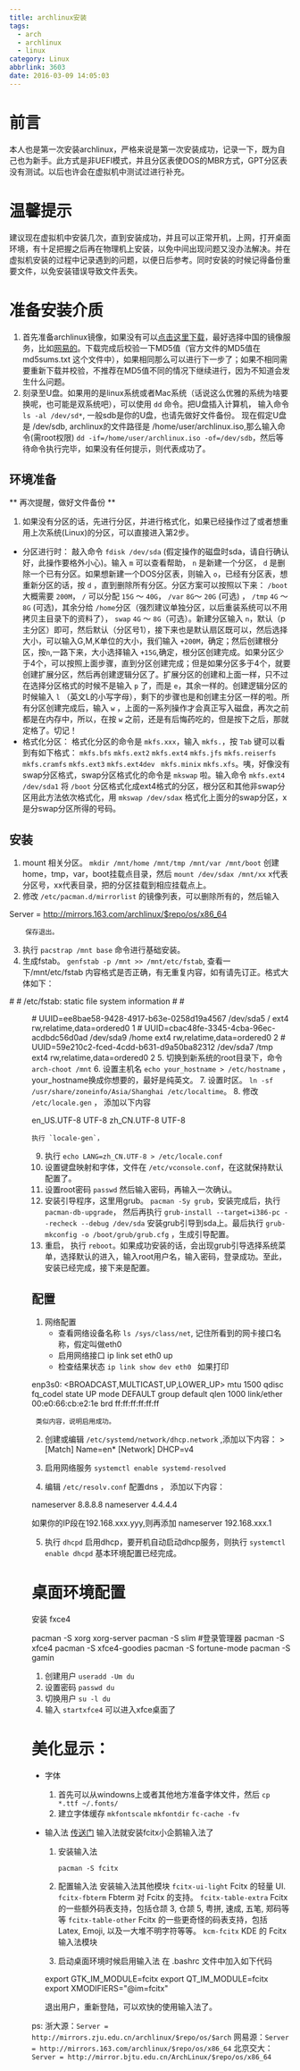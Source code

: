 ```yaml
---
title: archlinux安装
tags:
  - arch
  - archlinux
  - linux
category: Linux
abbrlink: 3603
date: 2016-03-09 14:05:03
---
```


# 前言
本人也是第一次安装archlinux，严格来说是第一次安装成功，记录一下，既为自己也为新手。此方式是非UEFI模式，并且分区表使DOS的MBR方式，GPT分区表没有测试。以后也许会在虚拟机中测试过进行补充。

# 温馨提示
建议现在虚拟机中安装几次，直到安装成功，并且可以正常开机，上网，打开桌面环境，有十足把握之后再在物理机上安装，以免中间出现问题又没办法解决。并在虚拟机安装的过程中记录遇到的问题，以便日后参考。同时安装的时候记得备份重要文件，以免安装错误导致文件丢失。

# 准备安装介质
 1. 首先准备archlinux镜像，如果没有可以[点击这里下载](https://www.archlinux.org/download/)，最好选择中国的镜像服务，比如[网易的](http://mirrors.163.com/archlinux/iso/2015.01.01/)。下载完成后校验一下MD5值（官方文件的MD5值在md5sums.txt 这个文件中），如果相同那么可以进行下一步了；如果不相同需要重新下载并校验，不推荐在MD5值不同的情况下继续进行，因为不知道会发生什么问题。
 2. 刻录至U盘。如果用的是linux系统或者Mac系统（话说这么优雅的系统为啥要换呢，也可能是双系统吧），可以使用 `dd` 命令。把U盘插入计算机， 输入命令 `ls -al /dev/sd*`, 一般sdb是你的U盘，也请先做好文件备份。 现在假定U盘是 /dev/sdb, archlinux的文件路径是 /home/user/archlinux.iso,那么输入命令(需root权限) `dd -if=/home/user/archlinux.iso -of=/dev/sdb`，然后等待命令执行完毕，如果没有任何提示，则代表成功了。

## 环境准备
   ** 再次提醒，做好文件备份 **
 1. 如果没有分区的话，先进行分区，并进行格式化，如果已经操作过了或者想重用上次系统(Linux)的分区，可以直接进入第2步。
   - 分区进行时：
敲入命令 `fdisk /dev/sda` (假定操作的磁盘时sda，请自行确认好，此操作要格外小心)。输入 `m` 可以查看帮助， `n` 是新建一个分区， `d` 是删除一个已有分区。如果想新建一个DOS分区表，则输入 `o`，已经有分区表，想重新分区的话，按 `d` ，直到删除所有分区。分区方案可以按照以下来： `/boot`  大概需要  `200M`， `/` 可以分配 `15G` ～ `40G`， `/var` `8G`～ `20G` (可选)  ， `/tmp` `4G` ～ `8G` (可选)，其余分给 `/home`分区（强烈建议单独分区，以后重装系统可以不用拷贝主目录下的资料了）， `swap` `4G` ～ `8G`（可选）。新建分区输入 `n`，默认（p主分区）即可，然后默认（分区号1），接下来也是默认扇区既可以，然后选择大小，可以输入G,M,K单位的大小，我们输入 `+200M`，确定；然后创建根分区，按`n`,一路下来，大小选择输入 `+15G`,确定，根分区创建完成。如果分区少于4个，可以按照上面步骤，直到分区创建完成；但是如果分区多于4个，就要创建扩展分区，然后再创建逻辑分区了。扩展分区的创建和上面一样，只不过在选择分区格式的时候不是输入 `p` 了，而是 `e`，其余一样的。创建逻辑分区的时候输入 `l` （英文L的小写字母），剩下的步骤也是和创建主分区一样的啦。所有分区创建完成后，输入 `w` ，上面的一系列操作才会真正写入磁盘，再次之前都是在内存中，所以，在按 `w` 之前，还是有后悔药吃的，但是按下之后，那就定格了。切记！
   - 格式化分区：
格式化分区的命令是 `mkfs.xxx`，输入 `mkfs.`，按 `Tab` 键可以看到有如下格式：  `mkfs.bfs`       `mkfs.ext2`      `mkfs.ext4`      `mkfs.jfs`       `mkfs.reiserfs` `mkfs.cramfs`    `mkfs.ext3`      `mkfs.ext4dev`  ` mkfs.minix`     `mkfs.xfs`。咦，好像没有swap分区格式，swap分区格式化的命令是 `mkswap` 啦。输入命令 `mkfs.ext4 /dev/sda1` 将 `/boot` 分区格式化成ext4格式的分区，根分区和其他非swap分区用此方法依次格式化，用 `mkswap /dev/sdax` 格式化上面分的swap分区，x是分swap分区所得的号码。


 ## 安装
  1. mount 相关分区。 `mkdir /mnt/home /mnt/tmp /mnt/var /mnt/boot`  创建home，tmp，var，boot挂载点目录，然后 `mount /dev/sdax /mnt/xx` x代表分区号，xx代表目录，把的分区挂载到相应挂载点上。
  2. 修改 `/etc/pacman.d/mirrorlist` 的镜像列表，可以删除所有的，然后输入
>
Server = http://mirrors.163.com/archlinux/$repo/os/x86_64

        保存退出。
3. 执行 `pacstrap /mnt base` 命令进行基础安装。
4. 生成fstab。 `genfstab -p /mnt >> /mnt/etc/fstab`, 查看一下/mnt/etc/fstab 内容格式是否正确，有无重复内容，如有请先订正。格式大体如下：
 >
\#
\# /etc/fstab: static file system information
\#
\# <file system>	<dir>	<type>	<options>	<dump>	<pass>
\# UUID=ee8bae58-9428-4917-b63e-0258d19a4567
/dev/sda5           	/         	ext4      	rw,relatime,data=ordered0 1
 \# UUID=cbac48fe-3345-4cba-96ec-acdbdc56d0ad
/dev/sda9           	/home     	ext4      	rw,relatime,data=ordered0 2
\# UUID=59e210c2-fced-4cdd-b631-d9a50ba82312
/dev/sda7           	/tmp      	ext4      	rw,relatime,data=ordered0 2
5.  切换到新系统的root目录下，命令  `arch-choot /mnt`
6. 设置主机名 `echo your_hostname > /etc/hostname` ， your_hostname换成你想要的，最好是纯英文。
7. 设置时区。 `ln -sf /usr/share/zoneinfo/Asia/Shanghai /etc/localtime`。
8.  修改 `/etc/locale.gen` ， 添加以下内容
>
en_US.UTF-8 UTF-8
zh_CN.UTF-8 UTF-8

    执行 `locale-gen`，
9. 执行 `echo LANG=zh_CN.UTF-8 > /etc/locale.conf`
10. 设置键盘映射和字体，文件在 `/etc/vconsole.conf`，在这就保持默认配置了。
11. 设置root密码 `passwd` 然后输入密码，再输入一次确认。
12. 安装引导程序，这里用grub。 `pacman -Sy grub`，安装完成后，执行  `pacman-db-upgrade`， 然后再执行 `grub-install --target=i386-pc --recheck --debug /dev/sda` 安装grub引导到sda上。最后执行 `grub-mkconfig -o /boot/grub/grub.cfg` ，生成引导配置。
13. 重启， 执行 `reboot`。如果成功安装的话，会出现grub引导选择系统菜单，选择默认的进入，输入root用户名，输入密码，登录成功。至此，安装已经完成，接下来是配置。


## 配置
  1. 网络配置
     - 查看网络设备名称 `ls /sys/class/net`, 记住所看到的网卡接口名称，假定叫做eth0
     - 启用网络接口 ip link set eth0 up
     - 检查结果状态 `ip link show dev eth0 ` 如果打印
     >
  enp3s0: <BROADCAST,MULTICAST,UP,LOWER_UP> mtu 1500 qdisc fq_codel state UP mode DEFAULT    group default qlen 1000
    link/ether 00:e0:66:cb:e2:1e brd ff:ff:ff:ff:ff:ff

     类似内容，说明启用成功。
  2.  创建或编辑 `/etc/systemd/network/dhcp.network` ,添加以下内容：
    >
[Match]
Name=en*
 [Network]
 DHCP=v4


  3.  启用网络服务 `systemctl enable systemd-resolved`
  4.  编辑 `/etc/resolv.conf` 配置dns ， 添加以下内容：
>
nameserver 8.8.8.8
nameserver 4.4.4.4

  如果你的IP段在192.168.xxx.yyy,则再添加 nameserver 192.168.xxx.1

  5. 执行 `dhcpd` 启用dhcp，要开机自动启动dhcp服务，则执行 `systemctl enable dhcpd`
  基本环境配置已经完成。

# 桌面环境配置
安装 fxce4


pacman -S xorg xorg-server
pacman -S slim #登录管理器
pacman -S xfce4
pacman -S xfce4-goodies
pacman -S fortune-mode
pacman -S gamin

  1. 创建用户 `useradd -Um du`
  2. 设置密码 `passwd du`
  3. 切换用户  `su -l du`
  4. 输入 `startxfce4` 可以进入xfce桌面了

# 美化显示：
  - 字体
    1. 首先可以从windowns上或者其他地方准备字体文件，然后 `cp *.ttf ~/.fonts/`
    2.  建立字体缓存
 `mkfontscale`
 `mkfontdir`
 `fc-cache -fv`

  - 输入法 [传送门](https://wiki.archlinux.org/index.php/Fcitx_%28%E7%AE%80%E4%BD%93%E4%B8%AD%E6%96%87%29#.E8.BE.93.E5.85.A5.E6.B3.95.E6.A8.A1.E5.9D.97)
输入法就安装fcitx小企鹅输入法了
    1. 安装输入法

        `pacman -S fcitx`
    2. 配置输入法
        安装输入法其他模块
        `fcitx-ui-light` Fcitx 的轻量 UI.
`fcitx-fbterm` Fbterm 对 Fcitx 的支持。
`fcitx-table-extra` Fcitx 的一些额外码表支持，包括仓颉 3, 仓颉 5, 粤拼, 速成, 五笔, 郑码等等
`fcitx-table-other` Fcitx 的一些更奇怪的码表支持，包括 Latex, Emoji, 以及一大堆不明字符等等。
`kcm-fcitx` KDE 的 Fcitx 输入法模块
    3. 启动桌面环境时候启用输入法
        在 .bashrc 文件中加入如下代码
        >
    export GTK_IM_MODULE=fcitx
 export QT_IM_MODULE=fcitx
 export XMODIFIERS="@im=fcitx"

    退出用户，重新登陆，可以欢快的使用输入法了。

ps:
浙大源：`Server = http://mirrors.zju.edu.cn/archlinux/$repo/os/$arch`
网易源：`Server = http://mirrors.163.com/archlinux/$repo/os/x86_64`
北京交大：`Server = http://mirror.bjtu.edu.cn/ArchLinux/$repo/os/x86_64`
